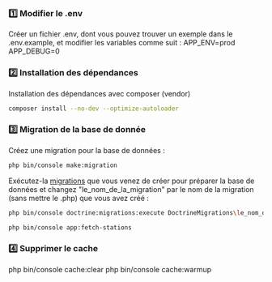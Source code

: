 ### 1️⃣ **Modifier le .env**
Créer un fichier .env, dont vous pouvez trouver un exemple dans le .env.example, et modifier les variables comme suit :
APP_ENV=prod
APP_DEBUG=0

### 2️⃣ **Installation des dépendances**

Installation des dépendances avec composer (vendor)

```bash
composer install --no-dev --optimize-autoloader

```

### 3️⃣ **Migration de la base de donnée**

Créez une migration pour la base de données :

```bash
php bin/console make:migration
```

Exécutez-la [migrations](#migration) que vous venez de créer pour préparer la base de données et changez "le_nom_de_la_migration" par le nom de la migration (sans mettre le .php) que vous avez créé :

```bash
php bin/console doctrine:migrations:execute DoctrineMigrations\le_nom_de_la_migration
```

```bash
php bin/console app:fetch-stations
```


### 4️⃣ **Supprimer le cache**
php bin/console cache:clear
php bin/console cache:warmup